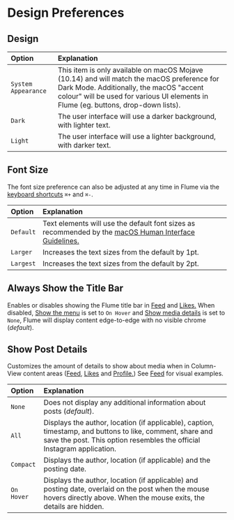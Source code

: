 # Design Preferences

## Design

| Option | Explanation |
| :--- | :--- |
| `System Appearance` | This item is only available on macOS Mojave \(10.14\) and will match the macOS preference for Dark Mode. Additionally, the macOS "accent colour" will be used for various UI elements in Flume \(eg. buttons, drop-down lists\). |
| `Dark` | The user interface will use a darker background, with lighter text. |
| `Light` | The user interface will use a lighter background, with darker text. |

## Font Size

The font size preference can also be adjusted at any time in Flume via the [keyboard shortcuts](../misc/keyboard-shortcuts.md) `⌘+` and `⌘-`.

| Option | Explanation |
| :--- | :--- |
| `Default` | Text elements will use the default font sizes as recommended by the [macOS Human Interface Guidelines.](https://developer.apple.com/library/content/documentation/UserExperience/Conceptual/OSXHIGuidelines/index.html) |
| `Larger` | Increases the text sizes from the default by 1pt. |
| `Largest` | Increases the text sizes from the default by 2pt. |

## Always Show the Title Bar

Enables or disables showing the Flume title bar in [Feed](../views/feed.md) and [Likes.](../views/likes.md) When disabled, [Show the menu](design.md#show-the-menu) is set to `On Hover` and [Show media details](design.md#show-media-details) is set to `None`, Flume will display content edge-to-edge with no visible chrome \(_default_\).

## Show Post Details

Customizes the amount of details to show about media when in Column-View content areas \([Feed](../views/feed.md), [Likes](../views/likes.md) and [Profile.](../views/profile/)\) See [Feed](../views/feed.md) for visual examples.

| Option | Explanation |
| :--- | :--- |
| `None` | Does not display any additional information about posts \(_default_\). |
| `All` | Displays the author, location \(if applicable\), caption, timestamp, and buttons to like, comment, share and save the post. This option resembles the official Instagram application. |
| `Compact` | Displays the author, location \(if applicable\) and the posting date. |
| `On Hover` | Displays the author, location \(if applicable\) and posting date, overlaid on the post when the mouse hovers directly above. When the mouse exits, the details are hidden. |

